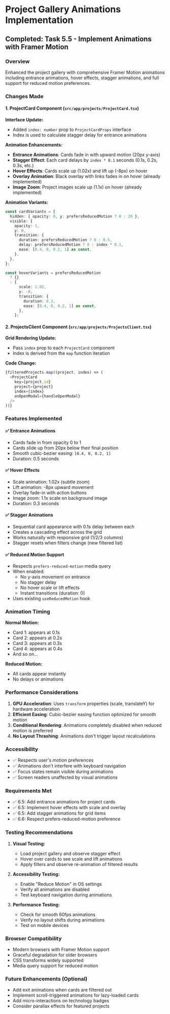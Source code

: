 # Project Gallery Animations Implementation

## Completed: Task 5.5 - Implement Animations with Framer Motion

### Overview
Enhanced the project gallery with comprehensive Framer Motion animations including entrance animations, hover effects, stagger animations, and full support for reduced motion preferences.

### Changes Made

#### 1. ProjectCard Component (`src/app/projects/ProjectCard.tsx`)

**Interface Update:**
- Added `index: number` prop to `ProjectCardProps` interface
- Index is used to calculate stagger delay for entrance animations

**Animation Enhancements:**
- **Entrance Animations**: Cards fade in with upward motion (20px y-axis)
- **Stagger Effect**: Each card delays by `index * 0.1` seconds (0.1s, 0.2s, 0.3s, etc.)
- **Hover Effects**: Cards scale up (1.02x) and lift up (-8px) on hover
- **Overlay Animation**: Black overlay with links fades in on hover (already implemented)
- **Image Zoom**: Project images scale up (1.1x) on hover (already implemented)

**Animation Variants:**
```typescript
const cardVariants = {
  hidden: { opacity: 0, y: prefersReducedMotion ? 0 : 20 },
  visible: {
    opacity: 1,
    y: 0,
    transition: {
      duration: prefersReducedMotion ? 0 : 0.5,
      delay: prefersReducedMotion ? 0 : index * 0.1,
      ease: [0.4, 0, 0.2, 1] as const,
    },
  },
};

const hoverVariants = prefersReducedMotion
  ? {}
  : {
      scale: 1.02,
      y: -8,
      transition: {
        duration: 0.3,
        ease: [0.4, 0, 0.2, 1] as const,
      },
    };
```

#### 2. ProjectsClient Component (`src/app/projects/ProjectsClient.tsx`)

**Grid Rendering Update:**
- Pass `index` prop to each `ProjectCard` component
- Index is derived from the `map` function iteration

**Code Change:**
```typescript
{filteredProjects.map((project, index) => (
  <ProjectCard 
    key={project.id} 
    project={project} 
    index={index} 
    onOpenModal={handleOpenModal} 
  />
))}
```

### Features Implemented

#### ✅ Entrance Animations
- Cards fade in from opacity 0 to 1
- Cards slide up from 20px below their final position
- Smooth cubic-bezier easing: `[0.4, 0, 0.2, 1]`
- Duration: 0.5 seconds

#### ✅ Hover Effects
- Scale animation: 1.02x (subtle zoom)
- Lift animation: -8px upward movement
- Overlay fade-in with action buttons
- Image zoom: 1.1x scale on background image
- Duration: 0.3 seconds

#### ✅ Stagger Animations
- Sequential card appearance with 0.1s delay between each
- Creates a cascading effect across the grid
- Works naturally with responsive grid (1/2/3 columns)
- Stagger resets when filters change (new filtered list)

#### ✅ Reduced Motion Support
- Respects `prefers-reduced-motion` media query
- When enabled:
  - No y-axis movement on entrance
  - No stagger delay
  - No hover scale or lift effects
  - Instant transitions (duration: 0)
- Uses existing `useReducedMotion` hook

### Animation Timing

**Normal Motion:**
- Card 1: appears at 0.1s
- Card 2: appears at 0.2s
- Card 3: appears at 0.3s
- Card 4: appears at 0.4s
- And so on...

**Reduced Motion:**
- All cards appear instantly
- No delays or animations

### Performance Considerations

1. **GPU Acceleration**: Uses `transform` properties (scale, translateY) for hardware acceleration
2. **Efficient Easing**: Cubic-bezier easing function optimized for smooth motion
3. **Conditional Rendering**: Animations completely disabled when reduced motion is preferred
4. **No Layout Thrashing**: Animations don't trigger layout recalculations

### Accessibility

- ✅ Respects user's motion preferences
- ✅ Animations don't interfere with keyboard navigation
- ✅ Focus states remain visible during animations
- ✅ Screen readers unaffected by visual animations

### Requirements Met

- ✅ 6.5: Add entrance animations for project cards
- ✅ 6.5: Implement hover effects with scale and overlay
- ✅ 6.5: Add stagger animations for grid items
- ✅ 6.6: Respect prefers-reduced-motion preference

### Testing Recommendations

1. **Visual Testing:**
   - Load project gallery and observe stagger effect
   - Hover over cards to see scale and lift animations
   - Apply filters and observe re-animation of filtered results

2. **Accessibility Testing:**
   - Enable "Reduce Motion" in OS settings
   - Verify all animations are disabled
   - Test keyboard navigation during animations

3. **Performance Testing:**
   - Check for smooth 60fps animations
   - Verify no layout shifts during animations
   - Test on mobile devices

### Browser Compatibility

- Modern browsers with Framer Motion support
- Graceful degradation for older browsers
- CSS transforms widely supported
- Media query support for reduced motion

### Future Enhancements (Optional)

- Add exit animations when cards are filtered out
- Implement scroll-triggered animations for lazy-loaded cards
- Add micro-interactions on technology badges
- Consider parallax effects for featured projects
